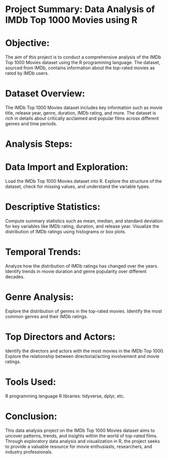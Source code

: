 # Project Summary: Data Analysis of IMDb Top 1000 Movies using R

# Objective:
The aim of this project is to conduct a comprehensive analysis of the IMDb Top 1000 Movies dataset using the R programming language. The dataset, sourced from IMDb, contains information about the top-rated movies as rated by IMDb users.

# Dataset Overview:
The IMDb Top 1000 Movies dataset includes key information such as movie title, release year, genre, duration, IMDb rating, and more. The dataset is rich in details about critically acclaimed and popular films across different genres and time periods.

# Analysis Steps:

# Data Import and Exploration:
Load the IMDb Top 1000 Movies dataset into R.
Explore the structure of the dataset, check for missing values, and understand the variable types.

# Descriptive Statistics:
Compute summary statistics such as mean, median, and standard deviation for key variables like IMDb rating, duration, and release year.
Visualize the distribution of IMDb ratings using histograms or box plots.

# Temporal Trends:
Analyze how the distribution of IMDb ratings has changed over the years.
Identify trends in movie duration and genre popularity over different decades.

# Genre Analysis:
Explore the distribution of genres in the top-rated movies.
Identify the most common genres and their IMDb ratings.

# Top Directors and Actors:
Identify the directors and actors with the most movies in the IMDb Top 1000.
Explore the relationship between directorial/acting involvement and movie ratings.

# Tools Used:
R programming language
R libraries: tidyverse, dplyr, etc.

# Conclusion:
This data analysis project on the IMDb Top 1000 Movies dataset aims to uncover patterns, trends, and insights within the world of top-rated films. Through exploratory data analysis and visualization in R, the project seeks to provide a valuable resource for movie enthusiasts, researchers, and industry professionals.
